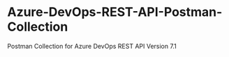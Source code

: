 # Azure-DevOps-REST-API-Postman-Collection
Postman Collection for Azure DevOps REST API Version 7.1
